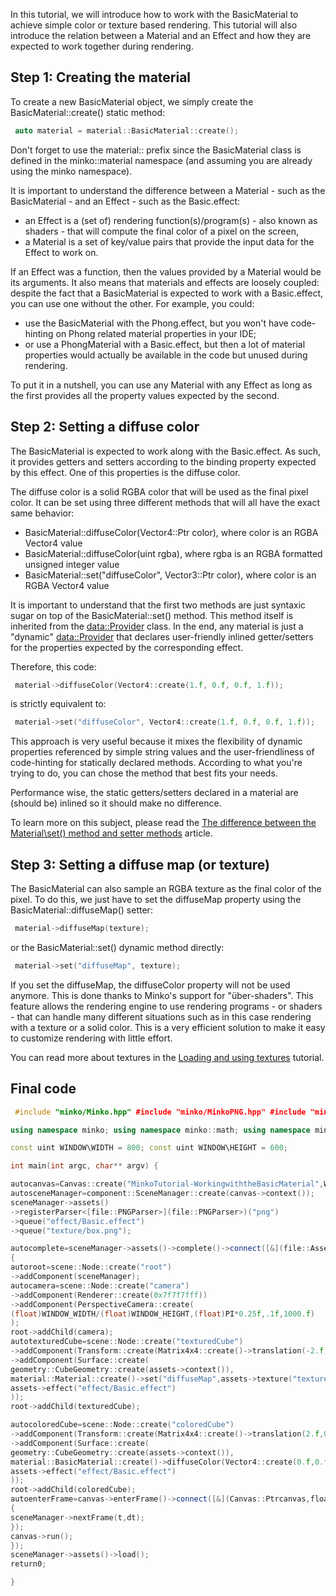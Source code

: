 In this tutorial, we will introduce how to work with the BasicMaterial to achieve simple color or texture based rendering. This tutorial will also introduce the relation between a Material and an Effect and how they are expected to work together during rendering.

Step 1: Creating the material
-----------------------------

To create a new BasicMaterial object, we simply create the BasicMaterial::create() static method:


```cpp
 auto material = material::BasicMaterial::create(); 
```


Don't forget to use the material:: prefix since the BasicMaterial class is defined in the minko::material namespace (and assuming you are already using the minko namespace).

It is important to understand the difference between a Material - such as the BasicMaterial - and an Effect - such as the Basic.effect:

-   an Effect is a (set of) rendering function(s)/program(s) - also known as shaders - that will compute the final color of a pixel on the screen,
-   a Material is a set of key/value pairs that provide the input data for the Effect to work on.

If an Effect was a function, then the values provided by a Material would be its arguments. It also means that materials and effects are loosely coupled: despite the fact that a BasicMaterial is expected to work with a Basic.effect, you can use one without the other. For example, you could:

-   use the BasicMaterial with the Phong.effect, but you won't have code-hinting on Phong related material properties in your IDE;
-   or use a PhongMaterial with a Basic.effect, but then a lot of material properties would actually be available in the code but unused during rendering.

To put it in a nutshell, you can use any Material with any Effect as long as the first provides all the property values expected by the second.

Step 2: Setting a diffuse color
-------------------------------

The BasicMaterial is expected to work along with the Basic.effect. As such, it provides getters and setters according to the binding property expected by this effect. One of this properties is the diffuse color.

The diffuse color is a solid RGBA color that will be used as the final pixel color. It can be set using three different methods that will all have the exact same behavior:

-   BasicMaterial::diffuseColor(Vector4::Ptr color), where color is an RGBA Vector4 value
-   BasicMaterial::diffuseColor(uint rgba), where rgba is an RGBA formatted unsigned integer value
-   BasicMaterial::set("diffuseColor", Vector3::Ptr color), where color is an RGBA Vector4 value

It is important to understand that the first two methods are just syntaxic sugar on top of the BasicMaterial::set() method. This method itself is inherited from the [data::Provider](data::Provider) class. In the end, any material is just a "dynamic" [data::Provider](data::Provider) that declares user-friendly inlined getter/setters for the properties expected by the corresponding effect.

Therefore, this code:


```cpp
 material->diffuseColor(Vector4::create(1.f, 0.f, 0.f, 1.f)); 
```


is strictly equivalent to:


```cpp
 material->set("diffuseColor", Vector4::create(1.f, 0.f, 0.f, 1.f)); 
```


This approach is very useful because it mixes the flexibility of dynamic properties referenced by simple string values and the user-friendliness of code-hinting for statically declared methods. According to what you're trying to do, you can chose the method that best fits your needs.

Performance wise, the static getters/setters declared in a material are (should be) inlined so it should make no difference.

To learn more on this subject, please read the [The difference between the Material\set() method and setter methods](The_difference_between_the_Material_set()_method_and_setter_methods.md) article.

Step 3: Setting a diffuse map (or texture)
------------------------------------------

The BasicMaterial can also sample an RGBA texture as the final color of the pixel. To do this, we just have to set the diffuseMap property using the BasicMaterial::diffuseMap() setter:


```cpp
 material->diffuseMap(texture); 
```


or the BasicMaterial::set() dynamic method directly:


```cpp
 material->set("diffuseMap", texture); 
```


If you set the diffuseMap, the diffuseColor property will not be used anymore. This is done thanks to Minko's support for "über-shaders". This feature allows the rendering engine to use rendering programs - or shaders - that can handle many different situations such as in this case rendering with a texture or a solid color. This is a very efficient solution to make it easy to customize rendering with little effort.

You can read more about textures in the [Loading and using textures](Loading_and_using_textures.md) tutorial.

Final code
----------


```cpp
 #include "minko/Minko.hpp" #include "minko/MinkoPNG.hpp" #include "minko/MinkoSDL.hpp"

using namespace minko; using namespace minko::math; using namespace minko::component;

const uint WINDOW\WIDTH = 800; const uint WINDOW\HEIGHT = 600;

int main(int argc, char** argv) {

autocanvas=Canvas::create("MinkoTutorial-WorkingwiththeBasicMaterial",WINDOW_WIDTH,WINDOW_HEIGHT);
autosceneManager=component::SceneManager::create(canvas->context());
sceneManager->assets()
->registerParser<[file::PNGParser>](file::PNGParser>)("png")
->queue("effect/Basic.effect")
->queue("texture/box.png");

autocomplete=sceneManager->assets()->complete()->connect([&](file::AssetLibrary::Ptrassets)
{
autoroot=scene::Node::create("root")
->addComponent(sceneManager);
autocamera=scene::Node::create("camera")
->addComponent(Renderer::create(0x7f7f7fff))
->addComponent(PerspectiveCamera::create(
(float)WINDOW_WIDTH/(float)WINDOW_HEIGHT,(float)PI*0.25f,.1f,1000.f)
);
root->addChild(camera);
autotexturedCube=scene::Node::create("texturedCube")
->addComponent(Transform::create(Matrix4x4::create()->translation(-2.f,0.f,-5.f)))
->addComponent(Surface::create(
geometry::CubeGeometry::create(assets->context()),
material::Material::create()->set("diffuseMap",assets->texture("texture/box.png")),
assets->effect("effect/Basic.effect")
));
root->addChild(texturedCube);

autocoloredCube=scene::Node::create("coloredCube")
->addComponent(Transform::create(Matrix4x4::create()->translation(2.f,0.f,-5.f)))
->addComponent(Surface::create(
geometry::CubeGeometry::create(assets->context()),
material::BasicMaterial::create()->diffuseColor(Vector4::create(0.f,0.f,1.f,1.f)),
assets->effect("effect/Basic.effect")
));
root->addChild(coloredCube);
autoenterFrame=canvas->enterFrame()->connect([&](Canvas::Ptrcanvas,floatt,floatdt)
{
sceneManager->nextFrame(t,dt);
});
canvas->run();
});
sceneManager->assets()->load();
return0;

} 
```


